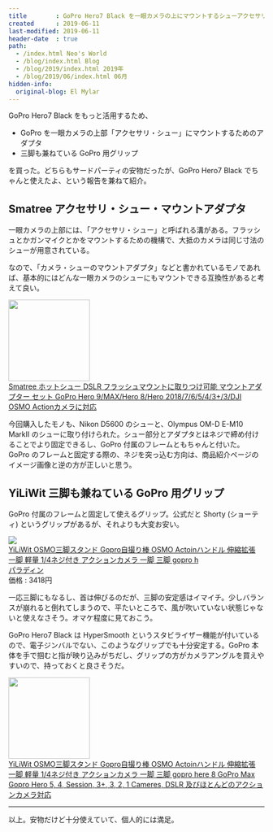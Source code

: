 ```yaml
---
title        : GoPro Hero7 Black を一眼カメラの上にマウントするシューアクセサリと、三脚にもなる GoPro グリップを買った
created      : 2019-06-11
last-modified: 2019-06-11
header-date  : true
path:
  - /index.html Neo's World
  - /blog/index.html Blog
  - /blog/2019/index.html 2019年
  - /blog/2019/06/index.html 06月
hidden-info:
  original-blog: El Mylar
---
```


GoPro Hero7 Black をもっと活用するため、

- GoPro を一眼カメラの上部「アクセサリ・シュー」にマウントするためのアダプタ
- 三脚も兼ねている GoPro 用グリップ

を買った。どちらもサードパーティの安物だったが、GoPro Hero7 Black でちゃんと使えたよ、という報告を兼ねて紹介。

## Smatree アクセサリ・シュー・マウントアダプタ

一眼カメラの上部には、「アクセサリ・シュー」と呼ばれる溝がある。フラッシュとかガンマイクとかをマウントするための機構で、大抵のカメラは同じ寸法のシューが用意されている。

なので、「カメラ・シューのマウントアダプタ」などと書かれているモノであれば、基本的にはどんな一眼カメラのシューにもマウントできる互換性があると考えて良い。

<div class="ad-amazon">
  <div class="ad-amazon-image">
    <a href="https://www.amazon.co.jp/dp/B019MS2PW6?tag=neos21-22&amp;linkCode=osi&amp;th=1&amp;psc=1">
      <img src="https://m.media-amazon.com/images/I/519nPbqX0hL._SL160_.jpg" width="160" height="160">
    </a>
  </div>
  <div class="ad-amazon-info">
    <div class="ad-amazon-title">
      <a href="https://www.amazon.co.jp/dp/B019MS2PW6?tag=neos21-22&amp;linkCode=osi&amp;th=1&amp;psc=1">Smatree ホットシュー DSLR フラッシュマウントに取りつけ可能 マウントアダプター セット GoPro Hero 9/MAX/Hero 8/Hero 2018/7/6/5/4/3+/3/DJI OSMO Actionカメラに対応</a>
    </div>
  </div>
</div>

今回購入したモノも、Nikon D5600 のシューと、Olympus OM-D E-M10 MarkII のシューに取り付けられた。シュー部分とアダプタとはネジで締め付けることでより固定できるし、GoPro 付属のフレームともちゃんと付いた。GoPro のフレームと固定する際の、ネジを突っ込む方向は、商品紹介ページのイメージ画像と逆の方が正しいと思う。

## YiLiWit 三脚も兼ねている GoPro 用グリップ

GoPro 付属のフレームと固定して使えるグリップ。公式だと Shorty (ショーティ) というグリップがあるが、それよりも大変お安い。

<div class="ad-rakuten">
  <div class="ad-rakuten-image">
    <a href="https://hb.afl.rakuten.co.jp/hgc/g00tpgi2.waxyc8e2.g00tpgi2.waxydbd9/?pc=https%3A%2F%2Fitem.rakuten.co.jp%2Fpaladin888%2F4923200742331%2F&amp;m=http%3A%2F%2Fm.rakuten.co.jp%2Fpaladin888%2Fi%2F10001823%2F">
      <img src="https://thumbnail.image.rakuten.co.jp/@0_mall/paladin888/cabinet/r_1590834386/4923200742331.jpg?_ex=128x128">
    </a>
  </div>
  <div class="ad-rakuten-info">
    <div class="ad-rakuten-title">
      <a href="https://hb.afl.rakuten.co.jp/hgc/g00tpgi2.waxyc8e2.g00tpgi2.waxydbd9/?pc=https%3A%2F%2Fitem.rakuten.co.jp%2Fpaladin888%2F4923200742331%2F&amp;m=http%3A%2F%2Fm.rakuten.co.jp%2Fpaladin888%2Fi%2F10001823%2F">YiLiWit OSMO三脚スタンド Gopro自撮り棒 OSMO Actoinハンドル 伸縮拡張 一脚 軽量 1/4ネジ付き アクションカメラ 一脚 三脚 gopro h</a>
    </div>
    <div class="ad-rakuten-shop">
      <a href="https://hb.afl.rakuten.co.jp/hgc/g00tpgi2.waxyc8e2.g00tpgi2.waxydbd9/?pc=https%3A%2F%2Fwww.rakuten.co.jp%2Fpaladin888%2F&amp;m=http%3A%2F%2Fm.rakuten.co.jp%2Fpaladin888%2F">パラディン</a>
    </div>
    <div class="ad-rakuten-price">価格 : 3418円</div>
  </div>
</div>

一応三脚にもなるし、首は伸びるのだが、三脚の安定感はイマイチ。少しバランスが崩れると倒れてしまうので、平たいところで、風が吹いていない状態じゃないと使えなさそう。オマケ程度に見ておこう。

GoPro Hero7 Black は HyperSmooth というスタビライザー機能が付いているので、電子ジンバルでない、このようなグリップでも十分安定する。GoPro 本体を手で掴むと指が映り込みがちだし、グリップの方がカメラアングルを買えやすいので、持っておくと良さそうだ。

<div class="ad-amazon">
  <div class="ad-amazon-image">
    <a href="https://www.amazon.co.jp/dp/B07FDW6VZP?tag=neos21-22&amp;linkCode=osi&amp;th=1&amp;psc=1">
      <img src="https://m.media-amazon.com/images/I/41towpl59jL._SL160_.jpg" width="160" height="160">
    </a>
  </div>
  <div class="ad-amazon-info">
    <div class="ad-amazon-title">
      <a href="https://www.amazon.co.jp/dp/B07FDW6VZP?tag=neos21-22&amp;linkCode=osi&amp;th=1&amp;psc=1">YiLiWit OSMO三脚スタンド Gopro自撮り棒 OSMO Actoinハンドル 伸縮拡張 一脚 軽量 1/4ネジ付き アクションカメラ 一脚 三脚 gopro here 8 GoPro Max Gopro Hero 5, 4, Session, 3+, 3, 2, 1 Cameres, DSLR 及びほとんどのアクションカメラ対応</a>
    </div>
  </div>
</div>

-----

以上。安物だけど十分使えていて、個人的には満足。
